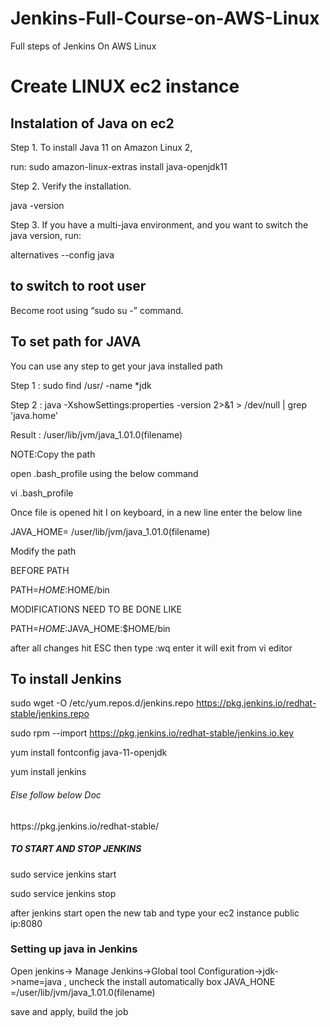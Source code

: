 # Jenkins-Full-Course-on-AWS-Linux
Full steps of Jenkins On AWS Linux 

<h1>  Create LINUX ec2 instance </h1>

<h2>  Instalation of Java on ec2 </h2>

Step 1. To install Java 11 on Amazon Linux 2, 

run:
sudo amazon-linux-extras install java-openjdk11

Step 2. Verify the installation.

java -version

Step 3. If you have a multi-java environment, and you want to switch the java version, run:

alternatives --config java


<h2>  to switch to root user  </h2>

Become root using “sudo su -” command.

<h2>To set path for JAVA</h2>

You can use any step to get your java installed path 

Step 1 : sudo find /usr/ -name *jdk

Step 2 :  java -XshowSettings:properties -version 2>&1 > /dev/null | grep 'java.home'

 Result : /user/lib/jvm/java_1.01.0(filename)
 
 NOTE:Copy the path 
 
 open .bash_profile using the below command 
 
 vi .bash_profile
 
 Once file is opened hit I on keyboard, in a new line enter the below line 
 
 JAVA_HOME= /user/lib/jvm/java_1.01.0(filename)
 
 Modify the path 
 
 BEFORE PATH 
  
  PATH=$HOME:$HOME/bin
  
  MODIFICATIONS NEED TO BE DONE LIKE 
  
  PATH=$HOME:$JAVA_HOME:$HOME/bin
  
  after all changes hit ESC then type :wq enter it will exit from vi editor 
  

<h2> To install Jenkins  </h2>

  sudo wget -O /etc/yum.repos.d/jenkins.repo https://pkg.jenkins.io/redhat-stable/jenkins.repo
  
  sudo rpm --import https://pkg.jenkins.io/redhat-stable/jenkins.io.key
 
 yum install fontconfig java-11-openjdk
  
  yum install jenkins
  
 <h6>Else follow below Doc </h6>
     https://pkg.jenkins.io/redhat-stable/

<h5> TO START AND STOP JENKINS </h5>

sudo service jenkins start

sudo service jenkins stop
  
after jenkins start 
open the new tab and type your ec2 instance public ip:8080

<h3>Setting up java in Jenkins </h3>
  Open jenkins-> Manage Jenkins->Global tool Configuration->jdk->name=java , uncheck the install automatically box 
   JAVA_HONE =/user/lib/jvm/java_1.01.0(filename)
   
   
save and apply,  build the job 
   
   











    
    

